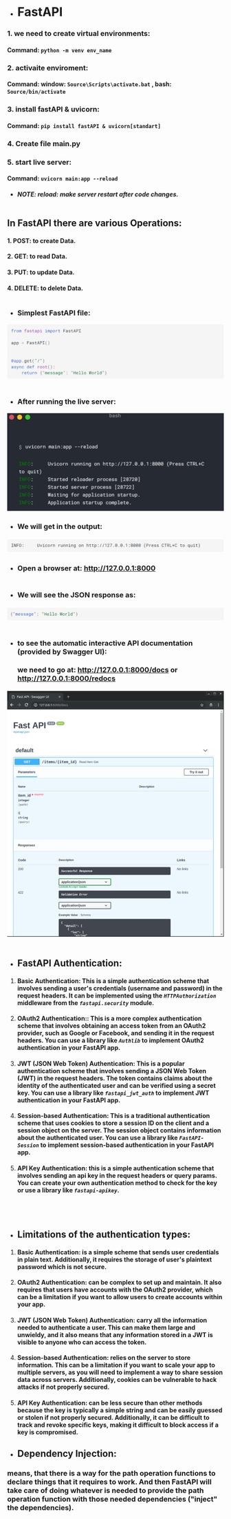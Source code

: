 * # FastAPI
### 1. we need to create virtual environments:
#### Command: 	`python -m venv env_name`
### 2. activaite enviroment: 
#### Command:  window: `Source\Scripts\activate.bat` , bash: `Source/bin/activate`
### 3. install fastAPI  & uvicorn:
#### Command: `pip install fastAPI & uvicorn[standart]`
### 4. Create file main.py
### 5. start live server: 
#### Command: `uvicorn main:app --reload` 
- #####  NOTE: reload: make server restart after code changes.<br /><br />

## In FastAPI there are various Operations:
#### 1. POST: to create Data.
#### 2. GET: to read Data.
#### 3. PUT: to update Data.
#### 4. DELETE: to delete Data. <br /><br />

* ### Simplest FastAPI file:
![image](/FastAPI/images/Screenshot_20230115_031850.png) <br /><br />
* ### After running the live server:
![image](/FastAPI/images/Screenshot_20230115_032329.png)

* ### We will get in the output:
![image](/FastAPI/images/Screenshot_20230115_032512.png)

* ### Open a browser at: http://127.0.0.1:8000  <br /><br />

* ### We will see the JSON response as:
![image](/FastAPI/images/Screenshot_20230115_032519.png)<br /> <br />
+ ### to see the automatic interactive API documentation (provided by Swagger UI):
    ### we need to go at: http://127.0.0.1:8000/docs or http://127.0.0.1:8000/redocs
![image](/FastAPI/images/Screenshot_20230115_033432.png)  <br /><br />

+  ## **FastAPI Authentication**:

1. #### **Basic Authentication**: This is a simple authentication scheme that involves sending a user's credentials (username and password) in the request headers. It can be implemented using the *`HTTPAuthorization`*  middleware from the *`fastapi.security`* module.
2. #### **OAuth2 Authentication:**: This is a more complex authentication scheme that involves obtaining an access token from an OAuth2 provider, such as Google or Facebook, and sending it in the request headers. You can use a library like *`Authlib`* to implement OAuth2 authentication in your FastAPI app.


3. #### **JWT (JSON Web Token) Authentication**: This is a popular authentication scheme that involves sending a JSON Web Token (JWT) in the request headers. The token contains claims about the identity of the authenticated user and can be verified using a secret key. You can use a library like *`fastapi_jwt_auth`* to implement JWT authentication in your FastAPI app.

4. #### **Session-based Authentication**: This is a traditional authentication scheme that uses cookies to store a session ID on the client and a session object on the server. The session object contains information about the authenticated user. You can use a library like *`FastAPI-Session`* to implement session-based authentication in your FastAPI app.

5. #### **API Key Authentication**: this is a simple authentication scheme that involves sending an api key in the request headers or query params. You can create your own authentication method to check for the key or use a library like *`fastapi-apikey`*.
<br /><br />

* ##  **Limitations of the authentication types**:
1. #### **Basic Authentication**: is a simple scheme that sends user credentials in plain text.  Additionally, it requires the storage of user's plaintext password which is not secure.
2. #### **OAuth2 Authentication**: can be complex to set up and maintain. It also requires that users have accounts with the OAuth2 provider, which can be a limitation if you want to allow users to create accounts within your app.
 3. #### **JWT (JSON Web Token) Authentication**: carry all the information needed to authenticate a user. This can make them large and unwieldy, and it also means that any information stored in a JWT is visible to anyone who can access the token. 
 4. #### **Session-based Authentication**: relies on the server to store  information. This can be a limitation if you want to scale your app to multiple servers, as you will need to implement a way to share session data across servers. Additionally, cookies can be vulnerable to hack attacks if not properly secured.
5. #### **API Key Authentication**: can be less secure than other methods because the key is typically a simple string and can be easily guessed or stolen if not properly secured. Additionally, it can be difficult to track and revoke specific keys, making it difficult to block access if a key is compromised.</b> 
</b>

* ##  **Dependency Injection**: 
### means, that there is a way for the path operation functions to declare things that it requires to work. And then FastAPI will take care of doing whatever is needed to provide the path operation function with those needed dependencies ("inject" the dependencies).
